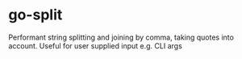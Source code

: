 # go-split

Performant string splitting and joining by comma, taking quotes into account. Useful for user supplied input e.g. CLI args
